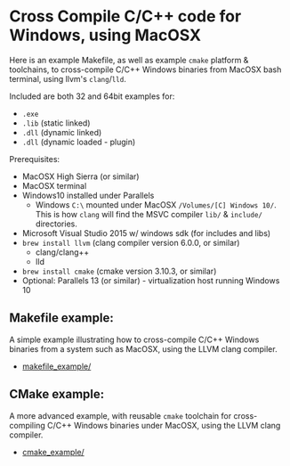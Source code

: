 
# Cross Compile C/C++ code for Windows, using MacOSX

Here is an example Makefile, as well as example `cmake` platform & toolchains, to cross-compile C/C++ Windows binaries from MacOSX bash terminal, using llvm's `clang`/`lld`.

Included are both 32 and 64bit examples for:
- `.exe`
- `.lib` (static linked)
- `.dll` (dynamic linked)
- `.dll` (dynamic loaded - plugin)

Prerequisites:
- MacOSX High Sierra (or similar)
- MacOSX terminal
- Windows10 installed under Parallels
  - Windows `C:\` mounted under MacOSX `/Volumes/[C] Windows 10/`.  This is how `clang` will find the MSVC compiler `lib/` & `include/` directories.
- Microsoft Visual Studio 2015 w/ windows sdk (for includes and libs)
- `brew install llvm`  (clang compiler version 6.0.0, or similar)
  - clang/clang++
  - lld
- `brew install cmake` (cmake version 3.10.3, or similar)
- Optional: Parallels 13 (or similar) - virtualization host running Windows 10


## Makefile example:

A simple example illustrating how to cross-compile C/C++ Windows binaries from a system such as MacOSX, using the LLVM clang compiler.

* [makefile_example/](makefile_example/)

## CMake example:

A more advanced example, with reusable `cmake` toolchain for cross-compiling C/C++ Windows binaries under MacOSX, using the LLVM clang compiler.

* [cmake_example/](cmake_example/)


